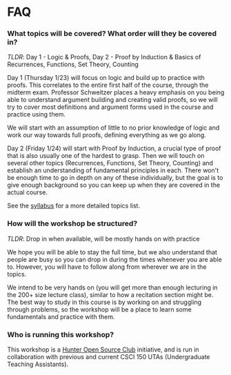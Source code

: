 # FAQ


### What topics will be covered? What order will they be covered in?

*TLDR*: Day 1 - Logic & Proofs, Day 2 - Proof by Induction & Basics of Recurrences, Functions, Set Theory, Counting

Day 1 (Thursday 1/23) will focus on logic and build up to practice with proofs. This correlates to the entire first half of the course, through the midterm exam. Professor Schweitzer places a heavy emphasis on you being able to understand argument building and creating valid proofs, so we will try to cover most definitions and argument forms used in the course and practice using them.

We will start with an assumption of little to no prior knowledge of logic and work our way towards full proofs, defining everything as we go along.

Day 2 (Friday 1/24) will start with Proof by Induction, a crucial type of proof that is also usually one of the hardest to grasp. Then we will touch on several other topics (Recurrences, Functions, Set Theory, Counting) and establish an understanding of fundamental principles in each. There won't be enough time to go in depth on any of these individually, but the goal is to give enough background so you can keep up when they are covered in the actual course.

See the [syllabus](/syllabus) for a more detailed topics list. 


### How will the workshop be structured?
*TLDR*: Drop in when available, will be mostly hands on with practice

We hope you will be able to stay the full time, but we also understand that people are busy so you can drop in during the times whenever you are able to. However, you will have to follow along from wherever we are in the topics.

We intend to be very hands on (you will get more than enough lecturing in the 200+ size lecture class), similar to how a recitation section might be. The best way to study in this course is by working on and struggling through problems, so the workshop will be a place to learn some fundamentals and practice with them.

### Who is running this workshop?

This workshop is a [Hunter Open Source Club](https://hunterosc.org/) initiative, and is run in collaboration with previous and current CSCI 150 UTAs (Undergraduate Teaching Assistants).
